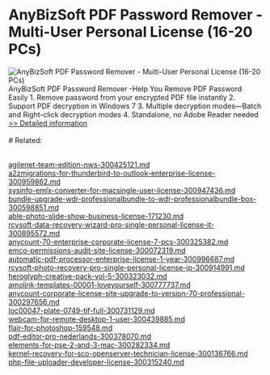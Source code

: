 # AnyBizSoft PDF Password Remover - Multi-User Personal License (16-20 PCs)
![AnyBizSoft PDF Password Remover - Multi-User Personal License (16-20 PCs)](https://mycommerce.akamaized.net/api/pimages/P300952761/BIG/300952761.JPG)
AnyBizSoft PDF Password Remover -Help You Remove PDF Password Easily 1. Remove password from your encrypted PDF file instantly 2. Support PDF decryption in Windows 7 3. Multiple decryption modes—Batch and Right-click decryption modes 4. Standalone, no Adobe Reader needed
[>> Detailed information](https://secure.shareit.com/shareit/product.html?productid=300952761&affiliateid=200057808)<br/><br/># Related:

<br />[agilenet-team-edition-nws-300425121.md](https://github.com/downloadplanet/downloadplanet/blob/main/agilenet-team-edition-nws-300425121.md)<br />[a2zmigrations-for-thunderbird-to-outlook-enterprise-license-300959862.md](https://github.com/downloadplanet/downloadplanet/blob/main/a2zmigrations-for-thunderbird-to-outlook-enterprise-license-300959862.md)<br />[sysinfo-emlx-converter-for-macsingle-user-license-300947436.md](https://github.com/downloadplanet/downloadplanet/blob/main/sysinfo-emlx-converter-for-macsingle-user-license-300947436.md)<br />[bundle-upgrade-wdr-professionalbundle-to-wdr-professionalbundle-box-300598851.md](https://github.com/downloadplanet/downloadplanet/blob/main/bundle-upgrade-wdr-professionalbundle-to-wdr-professionalbundle-box-300598851.md)<br />[able-photo-slide-show-business-license-171230.md](https://github.com/downloadplanet/downloadplanet/blob/main/able-photo-slide-show-business-license-171230.md)<br />[rcysoft-data-recovery-wizard-pro-single-personal-license-it-300895572.md](https://github.com/downloadplanet/downloadplanet/blob/main/rcysoft-data-recovery-wizard-pro-single-personal-license-it-300895572.md)<br />[anycount-70-enterprise-corporate-license-7-pcs-300325382.md](https://github.com/downloadplanet/downloadplanet/blob/main/anycount-70-enterprise-corporate-license-7-pcs-300325382.md)<br />[emco-permissions-audit-site-license-300072319.md](https://github.com/downloadplanet/downloadplanet/blob/main/emco-permissions-audit-site-license-300072319.md)<br />[automatic-pdf-processor-enterprise-license-1-year-300996687.md](https://github.com/downloadplanet/downloadplanet/blob/main/automatic-pdf-processor-enterprise-license-1-year-300996687.md)<br />[rcysoft-photo-recovery-pro-single-personal-license-jp-300914991.md](https://github.com/downloadplanet/downloadplanet/blob/main/rcysoft-photo-recovery-pro-single-personal-license-jp-300914991.md)<br />[heroglyph-creative-pack-vol-5-300323032.md](https://github.com/downloadplanet/downloadplanet/blob/main/heroglyph-creative-pack-vol-5-300323032.md)<br />[amolink-templates-00001-loveyourself-300777737.md](https://github.com/downloadplanet/downloadplanet/blob/main/amolink-templates-00001-loveyourself-300777737.md)<br />[anycount-corporate-license-site-upgrade-to-version-70-professional-300297656.md](https://github.com/downloadplanet/downloadplanet/blob/main/anycount-corporate-license-site-upgrade-to-version-70-professional-300297656.md)<br />[loc00047-plate-0749-tif-full-300731129.md](https://github.com/downloadplanet/downloadplanet/blob/main/loc00047-plate-0749-tif-full-300731129.md)<br />[webcam-for-remote-desktop-1-user-300439885.md](https://github.com/downloadplanet/downloadplanet/blob/main/webcam-for-remote-desktop-1-user-300439885.md)<br />[flair-for-photoshop-159548.md](https://github.com/downloadplanet/downloadplanet/blob/main/flair-for-photoshop-159548.md)<br />[pdf-editor-pro-nederlands-300378070.md](https://github.com/downloadplanet/downloadplanet/blob/main/pdf-editor-pro-nederlands-300378070.md)<br />[elements-for-pse-2-and-3-mac-300282334.md](https://github.com/downloadplanet/downloadplanet/blob/main/elements-for-pse-2-and-3-mac-300282334.md)<br />[kernel-recovery-for-sco-openserver-technician-license-300136766.md](https://github.com/downloadplanet/downloadplanet/blob/main/kernel-recovery-for-sco-openserver-technician-license-300136766.md)<br />[php-file-uploader-developer-license-300315240.md](https://github.com/downloadplanet/downloadplanet/blob/main/php-file-uploader-developer-license-300315240.md)